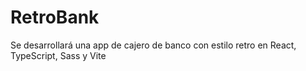 # RetroBank
Se desarrollará una app de cajero de banco con estilo retro en React, TypeScript, Sass y Vite

